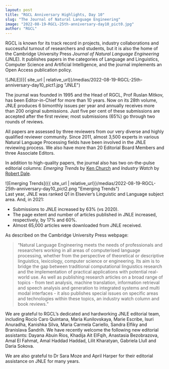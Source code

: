 ```yaml
---
layout: post
title: "RGCL Anniversary Highlights, Day 10"
slug: "The Journal of Natural Language Engineering"
image: "2022-08-19-RGCL-25th-anniversary-day10_pict0.jpg"
author: "RGCL"
---
```


RGCL is known for its track record in projects, industry collaborations and
successful turnout of researchers and students, but it is also the home of the
Cambridge University Press *Journal of Natural Language Engineering* (JNLE). It
publishes papers in the categories of Language and Linguistics, Computer
Science and Artificial Intelligence, and the journal implements an Open Access
publication policy. 

![JNLE]({{ site_url | relative_url}}/medias/2022-08-19-RGCL-25th-anniversary-day10_pict1.jpg "JNLE")  

The journal was founded in 1995 and the Head of RGCL, Prof Ruslan Mitkov, has
been Editor-in-Chief for more than 10 years. Now on its 28th volume, JNLE
produces 6 bimonthly issues per year and annually receives more than 200
original submissions. Just five per cent of these submissions are accepted
after the first review; most submissions (65%) go through two rounds of
reviews.

All papers are assessed by three reviewers from our very diverse and highly
qualified reviewer community. Since 2011, almost 3,500 experts in various
Natural Language Processing fields have been involved in the JNLE reviewing
process. We also have more than 20 Editorial Board Members and three Associate
Editors.

In addition to high-quality papers, the journal also has two on-the-pulse
editorial columns: *Emerging Trends* by [Ken Church](https://www.cs.jhu.edu/~kchurch/) and *Industry Watch* by [Robert
Dale](https://web.science.mq.edu.au/~rdale/).

![Emerging Trends]({{ site_url | relative_url}}/medias/2022-08-19-RGCL-25th-anniversary-day10_pict2.png "Emerging Trends")  
Last year, JNLE was ranked Q1 in Elsevier’s Linguistic and Language subject area. And, in 2021:
- Submissions to JNLE increased by 63% (vs 2020).
- The page extent and number of articles published in JNLE increased, respectively, by 17% and 60%.
- Almost 65,000 articles were downloaded from JNLE received.

As described on the Cambridge University Press webpage:

> “Natural Language Engineering meets the needs of professionals and researchers working in all areas of computerised language processing, whether from the perspective of theoretical or descriptive linguistics, lexicology, computer science or engineering. Its aim is to bridge the gap between traditional computational linguistics research and the implementation of practical applications with potential real-world use. As well as publishing research articles on a broad range of topics - from text analysis, machine translation, information retrieval and speech analysis and generation to integrated systems and multi modal interfaces - it also publishes special issues on specific areas and technologies within these topics, an industry watch column and book reviews.”

We are grateful to RGCL’s dedicated and hardworking JNLE editorial team,
including Rocío Caro Quintana, Maria Kunilovskaya, Marie Escribe, Isuri
Anuradha, Kanishka Silva, Maria Carmela Cariello, Sandra Elfiky and Branislava
Šandrih. We have recently welcome the following new editorial assistants:
Dayana Abuin Rios, Khadija Ait ElFqih, Anastasia Bezobrazova, Amal El Fahmat,
Amal Haddad Haddad, Lilit Kharatyan, Gabriela Llull and Daria Sokova.

We are also grateful to Dr Sara Moze and April Harper for their editorial assistance on JNLE for many years.
